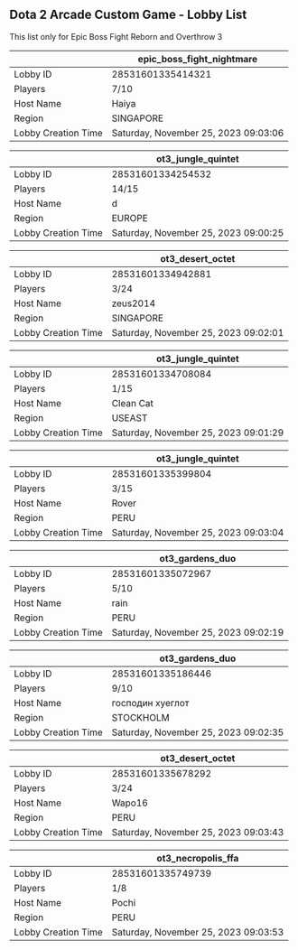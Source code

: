## Dota 2 Arcade Custom Game - Lobby List

This list only for Epic Boss Fight Reborn and Overthrow 3

|  | epic_boss_fight_nightmare |
| ------ | ------ |
| Lobby ID | 28531601335414321 |
| Players | 7/10 |
| Host Name | Haiya |
| Region | SINGAPORE |
| Lobby Creation Time | Saturday, November 25, 2023 09:03:06 |


|  | ot3_jungle_quintet |
| ------ | ------ |
| Lobby ID | 28531601334254532 |
| Players | 14/15 |
| Host Name | d |
| Region | EUROPE |
| Lobby Creation Time | Saturday, November 25, 2023 09:00:25 |


|  | ot3_desert_octet |
| ------ | ------ |
| Lobby ID | 28531601334942881 |
| Players | 3/24 |
| Host Name | zeus2014 |
| Region | SINGAPORE |
| Lobby Creation Time | Saturday, November 25, 2023 09:02:01 |


|  | ot3_jungle_quintet |
| ------ | ------ |
| Lobby ID | 28531601334708084 |
| Players | 1/15 |
| Host Name | Clean Cat |
| Region | USEAST |
| Lobby Creation Time | Saturday, November 25, 2023 09:01:29 |


|  | ot3_jungle_quintet |
| ------ | ------ |
| Lobby ID | 28531601335399804 |
| Players | 3/15 |
| Host Name | Rover |
| Region | PERU |
| Lobby Creation Time | Saturday, November 25, 2023 09:03:04 |


|  | ot3_gardens_duo |
| ------ | ------ |
| Lobby ID | 28531601335072967 |
| Players | 5/10 |
| Host Name | rain |
| Region | PERU |
| Lobby Creation Time | Saturday, November 25, 2023 09:02:19 |


|  | ot3_gardens_duo |
| ------ | ------ |
| Lobby ID | 28531601335186446 |
| Players | 9/10 |
| Host Name | господин хуеглот |
| Region | STOCKHOLM |
| Lobby Creation Time | Saturday, November 25, 2023 09:02:35 |


|  | ot3_desert_octet |
| ------ | ------ |
| Lobby ID | 28531601335678292 |
| Players | 3/24 |
| Host Name | Wapo16 |
| Region | PERU |
| Lobby Creation Time | Saturday, November 25, 2023 09:03:43 |


|  | ot3_necropolis_ffa |
| ------ | ------ |
| Lobby ID | 28531601335749739 |
| Players | 1/8 |
| Host Name | Pochi |
| Region | PERU |
| Lobby Creation Time | Saturday, November 25, 2023 09:03:53 |


